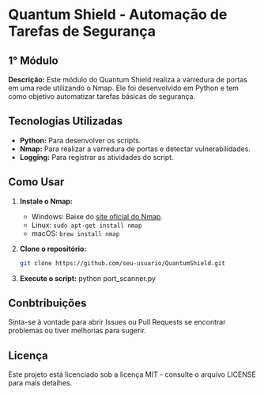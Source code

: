 # Quantum Shield - Automação de Tarefas de Segurança

## 1° Módulo

**Descrição:** Este módulo do Quantum Shield realiza a varredura de portas em uma rede utilizando o Nmap. Ele foi desenvolvido em Python e tem como objetivo automatizar tarefas básicas de segurança.

## Tecnologias Utilizadas
- **Python:** Para desenvolver os scripts.
- **Nmap:** Para realizar a varredura de portas e detectar vulnerabilidades.
- **Logging:** Para registrar as atividades do script.

## Como Usar
1. **Instale o Nmap:**
   - Windows: Baixe do [site oficial do Nmap](https://nmap.org/download.html).
   - Linux: `sudo apt-get install nmap`
   - macOS: `brew install nmap`

2. **Clone o repositório:**
   ```bash
   git clone https://github.com/seu-usuario/QuantumShield.git

3. **Execute o script:**
   python port_scanner.py

## Conbtribuições
Sinta-se à vontade para abrir Issues ou Pull Requests se encontrar problemas ou tiver melhorias para sugerir.

## Licença
Este projeto está licenciado sob a licença MIT - consulte o arquivo LICENSE para mais detalhes.

